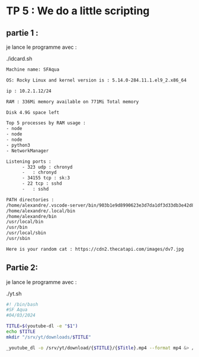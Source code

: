 # TP 5 : We do a little scripting

## partie 1 :

je lance le programme avec :

./idcard.sh

```bash
Machine name: SFAqua

OS: Rocky Linux and kernel version is : 5.14.0-284.11.1.el9_2.x86_64

ip : 10.2.1.12/24

RAM : 336Mi memory available on 771Mi Total memory 

Disk 4.9G space left

Top 5 processes by RAM usage : 
- node
- node
- node
- python3
- NetworkManager

Listening ports :
      - 323 udp : chronyd
      -   : chronyd
      - 34155 tcp : sk:3
      - 22 tcp : sshd
      -   : sshd

PATH directories :
/home/alexandre/.vscode-server/bin/903b1e9d8990623e3d7da1df3d33db3e42d80eda/bin/remote-cli
/home/alexandre/.local/bin
/home/alexandre/bin
/usr/local/bin
/usr/bin
/usr/local/sbin
/usr/sbin

Here is your random cat : https://cdn2.thecatapi.com/images/dv7.jpg
```

## Partie 2:

je lance le programme avec :  

./yt.sh
```bash
#! /bin/bash
#SF Aqua
#04/03/2024

TITLE=$(youtube-dl -e "$1")
echo $TITLE
mkdir "/srv/yt/downloads/$TITLE"

_youtube_dl -o /srv/yt/download/{$TITLE}/{$Title}.mp4 --format mp4 &> /dev/nul
```